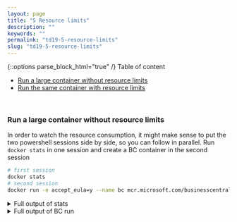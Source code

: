 ```yaml
---
layout: page
title: "5 Resource limits"
description: ""
keywords: ""
permalink: "td19-5-resource-limits"
slug: "td19-5-resource-limits"
---
```

{::options parse_block_html="true" /}
Table of content
- [Run a large container without resource limits](#run-a-large-container-without-resource-limits)
- [Run the same container with resource limits](#run-the-same-container-with-resource-limits)

&nbsp;<br />
### Run a large container without resource limits
In order to watch the resource consumption, it might make sense to put the two powershell sessions side by side, so you can follow in parallel. Run `docker stats` in one session and create a BC container in the second session
```bash
# first session
docker stats
# second session
docker run -e accept_eula=y --name bc mcr.microsoft.com/businesscentral/sandbox:ltsc2019
```

<details><summary markdown="span">Full output of stats</summary>
```bash
CONTAINER ID        NAME                CPU %               PRIV WORKING SET    NET I/O             BLOCK I/O
034dc559f78e        iis                 0.00%               51.26MiB            983B / 2.71kB       21.9MB / 21MB
fb6ded834a19        bc                  0.00%               1.859GiB            81.7kB / 14.2kB     562MB / 261MB
```
</details>
<details><summary markdown="span">Full output of BC run</summary>
```bash
PS C:\Users\Verwalter> docker run -e accept_eula=y --name bc mcr.microsoft.com/businesscentral/sandbox:ltsc2019
Initializing...
Starting Container
Hostname is fb6ded834a19
PublicDnsName is fb6ded834a19
Using NavUserPassword Authentication
Starting Local SQL Server
Starting Internet Information Server
Creating Self Signed Certificate
Self Signed Certificate Thumbprint 8DA55D41D691CFD07E8925CED93AD4E5E7252837
Modifying Service Tier Config File with Instance Specific Settings
Starting Service Tier
Registering event sources
Creating DotNetCore Web Server Instance
Enabling Financials User Experience
Creating http download site
Setting SA Password and enabling SA
Creating admin as SQL User and add to sysadmin
Creating SUPER user
Container IP Address: 172.27.9.176
Container Hostname  : fb6ded834a19
Container Dns Name  : fb6ded834a19
Web Client          : https://fb6ded834a19/BC/
Admin Username      : admin
Admin Password      : Nejy5113
Dev. Server         : https://fb6ded834a19
Dev. ServerInstance : BC

Files:
http://fb6ded834a19:8080/al-4.0.192371.vsix
http://fb6ded834a19:8080/certificate.cer

Initialization took 50 seconds
Ready for connections!
```
</details>
&nbsp;<br />
### Run the same container with resource limits
Note how long it took the container to start, which is shown in the logs at the very end, in my case 50 seconds. Now we will remove the BC container and create it again, but this time limit the CPU percentage to 3%. The host is rather big, but you should have seen the CPU usage go above 3% a couple of times, so this should have an impact
```bash
docker rm -f bc
docker run -e accept_eula=y --name bc --cpu-percent 3 mcr.microsoft.com/businesscentral/sandbox:ltsc2019
```

<details><summary markdown="span">Full output of BC run with resource limit</summary>
```bash
PS C:\Users\Verwalter> docker rm -f 8
8
PS C:\Users\Verwalter> docker run -e accept_eula=y --name bc --cpu-percent 3 mcr.microsoft.com/businesscentral/sandbox:ltsc2019
Initializing...
Starting Container
Hostname is ab4b2b4481ed
PublicDnsName is ab4b2b4481ed
Using NavUserPassword Authentication
Starting Local SQL Server
Starting Internet Information Server
Creating Self Signed Certificate
Self Signed Certificate Thumbprint A6A6AEC651BA126F1DEE1BB2D976D98E37138B6C
Modifying Service Tier Config File with Instance Specific Settings
Starting Service Tier
Registering event sources
Creating DotNetCore Web Server Instance
Enabling Financials User Experience
Creating http download site
Setting SA Password and enabling SA
Creating admin as SQL User and add to sysadmin
Creating SUPER user
Container IP Address: 172.27.15.154
Container Hostname  : ab4b2b4481ed
Container Dns Name  : ab4b2b4481ed
Web Client          : https://ab4b2b4481ed/BC/
Admin Username      : admin
Admin Password      : Heca3495
Dev. Server         : https://ab4b2b4481ed
Dev. ServerInstance : BC

Files:
http://ab4b2b4481ed:8080/al-4.0.192371.vsix
http://ab4b2b4481ed:8080/certificate.cer

Initialization took 92 seconds
Ready for connections!
```
</details>
&nbsp;<br />
You should have seen in the stats window that the CPU percentage has only small spikes above 3% and then immediately goes down again. It never should have reached 4% or more. As a result, the startup should take a lot longer, in my case 92 seconds, so we can see the resource limits working.

Make sure you remove the container in the end with `docker rm -f bc`

{::options parse_block_html="true" /}